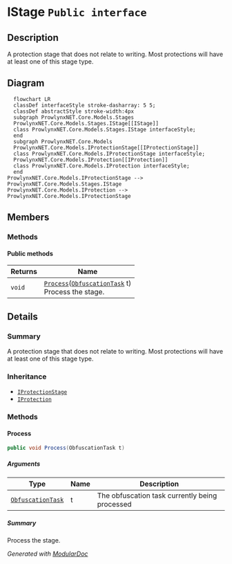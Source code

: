 # IStage `Public interface`

## Description
A protection stage that does not relate to writing. Most protections will have at least one of this stage type.

## Diagram
```mermaid
  flowchart LR
  classDef interfaceStyle stroke-dasharray: 5 5;
  classDef abstractStyle stroke-width:4px
  subgraph ProwlynxNET.Core.Models.Stages
  ProwlynxNET.Core.Models.Stages.IStage[[IStage]]
  class ProwlynxNET.Core.Models.Stages.IStage interfaceStyle;
  end
  subgraph ProwlynxNET.Core.Models
  ProwlynxNET.Core.Models.IProtectionStage[[IProtectionStage]]
  class ProwlynxNET.Core.Models.IProtectionStage interfaceStyle;
  ProwlynxNET.Core.Models.IProtection[[IProtection]]
  class ProwlynxNET.Core.Models.IProtection interfaceStyle;
  end
ProwlynxNET.Core.Models.IProtectionStage --> ProwlynxNET.Core.Models.Stages.IStage
ProwlynxNET.Core.Models.IProtection --> ProwlynxNET.Core.Models.IProtectionStage
```

## Members
### Methods
#### Public  methods
| Returns | Name |
| --- | --- |
| `void` | [`Process`](#process)([`ObfuscationTask`](../../ObfuscationTask.md) t)<br>Process the stage. |

## Details
### Summary
A protection stage that does not relate to writing. Most protections will have at least one of this stage type.

### Inheritance
 - [
`IProtectionStage`
](../IProtectionStage.md)
 - [
`IProtection`
](../IProtection.md)

### Methods
#### Process
```csharp
public void Process(ObfuscationTask t)
```
##### Arguments
| Type | Name | Description |
| --- | --- | --- |
| [`ObfuscationTask`](../../ObfuscationTask.md) | t | The obfuscation task currently being processed |

##### Summary
Process the stage.

*Generated with* [*ModularDoc*](https://github.com/hailstorm75/ModularDoc)
